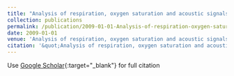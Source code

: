 ```yaml
---
title: "Analysis of respiration, oxygen saturation and acoustic signals of snoring patients"
collection: publications
permalink: /publication/2009-01-01-Analysis-of-respiration-oxygen-saturation-and-acoustic-signals-of-snoring-patients
date: 2009-01-01
venue: 'Analysis of respiration, oxygen saturation and acoustic signals of snoring patients'
citation: '&quot;Analysis of respiration, oxygen saturation and acoustic signals of snoring patients.&quot; Analysis of respiration, oxygen saturation and acoustic signals of snoring patients, 2009.'
---
```

Use [Google Scholar](https://scholar.google.com/scholar?q=Analysis+of+respiration,+oxygen+saturation+and+acoustic+signals+of+snoring+patients){:target="_blank"} for full citation